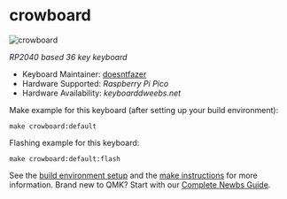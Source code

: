 # crowboard

![crowboard](https://i.imgur.com/Rg7IYPwh.jpg)

*RP2040 based 36 key keyboard*

* Keyboard Maintainer: [doesntfazer](https://github.com/doesntfazer)
* Hardware Supported: *Raspberry Pi Pico*
* Hardware Availability: *keyboarddweebs.net*

Make example for this keyboard (after setting up your build environment):

    make crowboard:default

Flashing example for this keyboard:

    make crowboard:default:flash

See the [build environment setup](https://docs.qmk.fm/#/getting_started_build_tools) and the [make instructions](https://docs.qmk.fm/#/getting_started_make_guide) for more information. Brand new to QMK? Start with our [Complete Newbs Guide](https://docs.qmk.fm/#/newbs).


